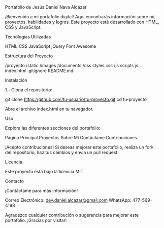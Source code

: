 
Portafolio de Jesús Daniel Nava Alcazar

¡Bienvenido a mi portafolio digital! Aquí encontrarás información sobre mí, proyectos, habilidades y logros. Este proyecto está desarrollado con HTML, CSS y JavaScript.

Tecnologías Utilizadas

HTML
CSS
JavaScript
jQuery
Font Awesome

Estructura del Proyecto

/proyecto
    /static
        /images
        /documents
    /css
        styles.css
    /js
        scripts.js
    index.html
    .gitignore
    README.md

Instalación

1.- Clona el repositorio:

git clone https://github.com/tu-usuario/tu-proyecto.git
cd tu-proyecto

Abre el archivo index.html en tu navegador.

Uso

Explora las diferentes secciones del portafolio:

Página Principal
Proyectos
Sobre Mí
Contáctame
Contribuciones

¡Acepto contribuciones! Si deseas mejorar este portafolio, realiza un fork del repositorio, haz tus cambios y envía un pull request.

Licencia

Este proyecto está bajo la licencia MIT.

Contacto

¡Contáctame para más información!

Correo Electrónico: dev.daniel.alcazar@gmail.com
WhatsApp: 477-569-4198

Agradezco cualquier contribución o sugerencia para mejorar este portafolio. ¡Gracias por visitar!